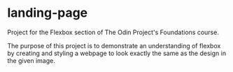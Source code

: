 # landing-page

Project for the Flexbox section of The Odin Project's Foundations course.

The purpose of this project is to demonstrate an understanding of flexbox by 
creating and styling a webpage to look exactly the same as the design in the 
given image.